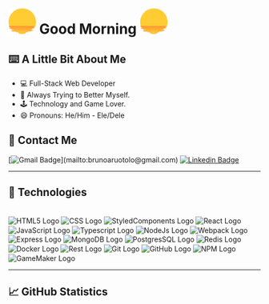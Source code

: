 # <img width="55" src="https://github.com/bruno-ruotolo/bruno-ruotolo/blob/main/sungif.gif" width="30px"> Good Morning <img width="55" src="https://github.com/bruno-ruotolo/bruno-ruotolo/blob/main/sungif.gif" width="30px">

## ⌨️ A Little Bit About Me
- 💻 Full-Stack Web Developer
- 🌟 Always Trying to Better Myself.
- 🕹️ Technology and Game Lover. 
- 😄 Pronouns: He/Him - Ele/Dele

## 📱 Contact Me
[![Gmail Badge](https://img.shields.io/badge/-brunoaruotolo@gmail.com-c14438?style=flat-square&logo=Gmail&logoColor=white&link=mailto:)](mailto:brunoaruotolo@gmail.com)
[![Linkedin Badge](https://img.shields.io/badge/-brunoruotolo-blue?style=flat-square&logo=Linkedin&logoColor=white&link=https://www.linkedin.com/in/bruno-ruotolo/)](https://www.linkedin.com/in/bruno-amaral-ruotolo-295876186/)

---

## 🤖 Technologies
<div/> 
  <br>
  <img alt="HTML5 Logo" align="center" height="50" src="https://cdn.jsdelivr.net/gh/devicons/devicon/icons/html5/html5-original.svg"/>
  <img alt="CSS Logo" align="center" height="50" src="https://cdn.jsdelivr.net/gh/devicons/devicon/icons/css3/css3-original.svg"/>
  <img alt="StyledComponents Logo" align="center" height="50" src="https://styled-components.com/logo.png" />   
  <img alt="React Logo" align="center" height="50" src="https://cdn.jsdelivr.net/gh/devicons/devicon/icons/react/react-original.svg"/>
  <img alt="JavaScript Logo" align="center" height="50" src="https://cdn.jsdelivr.net/gh/devicons/devicon/icons/javascript/javascript-original.svg"/>
  <img alt="Typescript Logo" align="center" height="50" src="https://cdn.jsdelivr.net/gh/devicons/devicon/icons/typescript/typescript-plain.svg" />
  <img alt="NodeJs Logo" align="center" height="50" src="https://cdn.jsdelivr.net/gh/devicons/devicon/icons/nodejs/nodejs-original.svg" />
  <img alt="Webpack Logo" align="center" height="50" src="https://cdn.jsdelivr.net/gh/devicons/devicon/icons/webpack/webpack-original.svg" />
  <img alt="Express Logo" align="center" height="50" src="https://cdn.jsdelivr.net/gh/devicons/devicon/icons/express/express-original.svg" />
  <img alt="MongoDB Logo" align="center" height="50" src="https://cdn.jsdelivr.net/gh/devicons/devicon/icons/mongodb/mongodb-plain-wordmark.svg" />
  <img alt="PostgresSQL Logo" align="center" height="50" src="https://cdn.jsdelivr.net/gh/devicons/devicon/icons/postgresql/postgresql-plain-wordmark.svg" />
  <img alt="Redis Logo" align="center" height="50" src="https://cdn.jsdelivr.net/gh/devicons/devicon/icons/redis/redis-plain-wordmark.svg" />
  <img alt="Docker Logo" align="center" height="50" src="https://cdn.jsdelivr.net/gh/devicons/devicon/icons/docker/docker-plain-wordmark.svg" />
  <img alt="Rest Logo" align="center" height="50" src="https://driveneducation.zendesk.com/hc/article_attachments/4408960959501/img.png" />
  <img alt="Git Logo" align="center" height="50" src="https://cdn.jsdelivr.net/gh/devicons/devicon/icons/git/git-original.svg" />
  <img alt="GitHub Logo" align="center" height="50" src="https://cdn.jsdelivr.net/gh/devicons/devicon/icons/github/github-original.svg" />   
  <img alt="NPM Logo" align="center" height="50" src="https://cdn.jsdelivr.net/gh/devicons/devicon/icons/npm/npm-original-wordmark.svg" /> 
  <img alt="GameMaker Logo" align="center" height="50" src="https://coal.gamemaker.io/sites/5d75794b3c84c70006700381/theme/images/svg/logomark.svg?1658484740" />  
</div>

---

## 📈 GitHub Statistics
<!-- <div>
    <a href="https://github.com/bruno-ruotolo">
    <img alt="bruno-ruotolo's GitHub Stats" height= "200" width="49.7%" src="https://github-readme-stats.vercel.app/api?username=bruno-ruotolo&theme=radical&show_icons=true&include_all_commits=true">
     <img alt="bruno-ruotolo's Langs Stats"  height= "200" width="49.7%" src="https://github-readme-stats.vercel.app/api/top-langs/?username=bruno-ruotolo&theme=radical&layout=compact"/>
</div>
   -->
<!-- [![bruno-ruotolo's github activity graph](https://activity-graph.herokuapp.com/graph?username=bruno-ruotolo&theme=dracula&color=9FEFE9&bg_color=141321&line=D83A7C&point=E8CA43)](https://github.com/bruno-ruotolo/github-readme-activity-graph) -->
